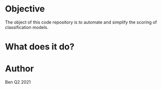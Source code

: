 # Objective
The object of this code repository is to automate and simplify the scoring of classification models.

# What does it do?

# Author
Ben Q2 2021